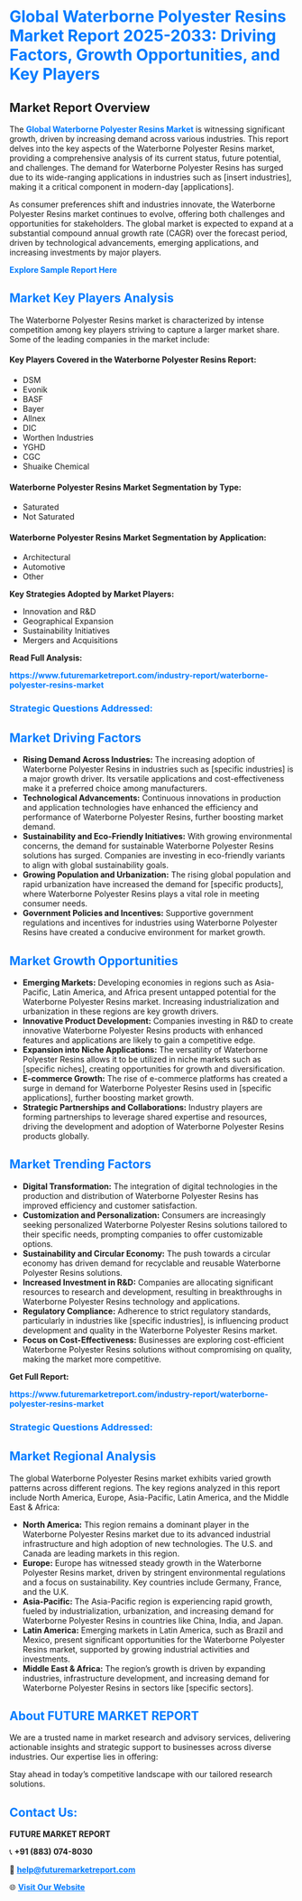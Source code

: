 <h1 style="color: #007BFF;">Global Waterborne Polyester Resins Market Report 2025-2033: Driving Factors, Growth Opportunities, and Key Players</h1>

<section id="overview">
<h2>Market Report Overview</h2>
<p>The <a href="https://www.futuremarketreport.com/industry-report/waterborne-polyester-resins-market" style="color: #007BFF; text-decoration: none;"><strong>Global Waterborne Polyester Resins Market</strong></a> is witnessing significant growth, driven by increasing demand across various industries. This report delves into the key aspects of the Waterborne Polyester Resins market, providing a comprehensive analysis of its current status, future potential, and challenges. The demand for Waterborne Polyester Resins has surged due to its wide-ranging applications in industries such as [insert industries], making it a critical component in modern-day [applications].</p>
<p>As consumer preferences shift and industries innovate, the Waterborne Polyester Resins market continues to evolve, offering both challenges and opportunities for stakeholders. The global market is expected to expand at a substantial compound annual growth rate (CAGR) over the forecast period, driven by technological advancements, emerging applications, and increasing investments by major players.</p>
</section>

<section id="overview">
<p><a href="https://www.futuremarketreport.com/request-sample/reportId=102460" style="color: #007BFF; text-decoration: none;"><strong>Explore Sample Report Here</strong></a></p>
</section>

<section id="key-players">
<h2 style="color: #007BFF;">Market Key Players Analysis</h2>
<p>The Waterborne Polyester Resins market is characterized by intense competition among key players striving to capture a larger market share. Some of the leading companies in the market include:</p>
<h4>Key Players Covered in the Waterborne Polyester Resins Report:</h4>
<ul><li>DSM</li><li>Evonik</li><li>BASF</li><li>Bayer</li><li>Allnex</li><li>DIC</li><li>Worthen Industries</li><li>YGHD</li><li>CGC</li><li>Shuaike Chemical</li></ul>
<h4>Waterborne Polyester Resins Market Segmentation by Type:</h4>
<ul><li>Saturated</li><li>Not Saturated</li></ul>

<h4>Waterborne Polyester Resins Market Segmentation by Application:</h4>
<ul><li>Architectural</li><li>Automotive</li><li>Other</li></ul>
<p><strong>Key Strategies Adopted by Market Players:</strong></p>
<ul>
<li>Innovation and R&D</li>
<li>Geographical Expansion</li>
<li>Sustainability Initiatives</li>
<li>Mergers and Acquisitions</li>
</ul>
</section>

<section>
<p><strong>Read Full Analysis: </strong></p><a href="https://www.futuremarketreport.com/industry-report/waterborne-polyester-resins-market" style="color: #007BFF; text-decoration: none;"><strong>https://www.futuremarketreport.com/industry-report/waterborne-polyester-resins-market</strong></a>
<h3 style="color: #007BFF;">Strategic Questions Addressed:</h3>
</section>

<section id="driving-factors">
<h2 style="color: #007BFF;">Market Driving Factors</h2>
<ul>
<li><strong>Rising Demand Across Industries:</strong> The increasing adoption of Waterborne Polyester Resins in industries such as [specific industries] is a major growth driver. Its versatile applications and cost-effectiveness make it a preferred choice among manufacturers.</li>
<li><strong>Technological Advancements:</strong> Continuous innovations in production and application technologies have enhanced the efficiency and performance of Waterborne Polyester Resins, further boosting market demand.</li>
<li><strong>Sustainability and Eco-Friendly Initiatives:</strong> With growing environmental concerns, the demand for sustainable Waterborne Polyester Resins solutions has surged. Companies are investing in eco-friendly variants to align with global sustainability goals.</li>
<li><strong>Growing Population and Urbanization:</strong> The rising global population and rapid urbanization have increased the demand for [specific products], where Waterborne Polyester Resins plays a vital role in meeting consumer needs.</li>
<li><strong>Government Policies and Incentives:</strong> Supportive government regulations and incentives for industries using Waterborne Polyester Resins have created a conducive environment for market growth.</li>
</ul>
</section>

<section id="growth-opportunities">
<h2 style="color: #007BFF;">Market Growth Opportunities</h2>
<ul>
<li><strong>Emerging Markets:</strong> Developing economies in regions such as Asia-Pacific, Latin America, and Africa present untapped potential for the Waterborne Polyester Resins market. Increasing industrialization and urbanization in these regions are key growth drivers.</li>
<li><strong>Innovative Product Development:</strong> Companies investing in R&D to create innovative Waterborne Polyester Resins products with enhanced features and applications are likely to gain a competitive edge.</li>
<li><strong>Expansion into Niche Applications:</strong> The versatility of Waterborne Polyester Resins allows it to be utilized in niche markets such as [specific niches], creating opportunities for growth and diversification.</li>
<li><strong>E-commerce Growth:</strong> The rise of e-commerce platforms has created a surge in demand for Waterborne Polyester Resins used in [specific applications], further boosting market growth.</li>
<li><strong>Strategic Partnerships and Collaborations:</strong> Industry players are forming partnerships to leverage shared expertise and resources, driving the development and adoption of Waterborne Polyester Resins products globally.</li>
</ul>
</section>

<section id="trending-factors">
<h2 style="color: #007BFF;">Market Trending Factors</h2>
<ul>
<li><strong>Digital Transformation:</strong> The integration of digital technologies in the production and distribution of Waterborne Polyester Resins has improved efficiency and customer satisfaction.</li>
<li><strong>Customization and Personalization:</strong> Consumers are increasingly seeking personalized Waterborne Polyester Resins solutions tailored to their specific needs, prompting companies to offer customizable options.</li>
<li><strong>Sustainability and Circular Economy:</strong> The push towards a circular economy has driven demand for recyclable and reusable Waterborne Polyester Resins solutions.</li>
<li><strong>Increased Investment in R&D:</strong> Companies are allocating significant resources to research and development, resulting in breakthroughs in Waterborne Polyester Resins technology and applications.</li>
<li><strong>Regulatory Compliance:</strong> Adherence to strict regulatory standards, particularly in industries like [specific industries], is influencing product development and quality in the Waterborne Polyester Resins market.</li>
<li><strong>Focus on Cost-Effectiveness:</strong> Businesses are exploring cost-efficient Waterborne Polyester Resins solutions without compromising on quality, making the market more competitive.</li>
</ul>
</section>

<section>
<p><strong>Get Full Report: </strong></p><a href="https://www.futuremarketreport.com/industry-report/waterborne-polyester-resins-market" style="color: #007BFF; text-decoration: none;"><strong>https://www.futuremarketreport.com/industry-report/waterborne-polyester-resins-market</strong></a>
<h3 style="color: #007BFF;">Strategic Questions Addressed:</h3>
</section>


<section id="regional-analysis">
<h2 style="color: #007BFF;">Market Regional Analysis</h2>
<p>The global Waterborne Polyester Resins market exhibits varied growth patterns across different regions. The key regions analyzed in this report include North America, Europe, Asia-Pacific, Latin America, and the Middle East & Africa:</p>
<ul>
<li><strong>North America:</strong> This region remains a dominant player in the Waterborne Polyester Resins market due to its advanced industrial infrastructure and high adoption of new technologies. The U.S. and Canada are leading markets in this region.</li>
<li><strong>Europe:</strong> Europe has witnessed steady growth in the Waterborne Polyester Resins market, driven by stringent environmental regulations and a focus on sustainability. Key countries include Germany, France, and the U.K.</li>
<li><strong>Asia-Pacific:</strong> The Asia-Pacific region is experiencing rapid growth, fueled by industrialization, urbanization, and increasing demand for Waterborne Polyester Resins in countries like China, India, and Japan.</li>
<li><strong>Latin America:</strong> Emerging markets in Latin America, such as Brazil and Mexico, present significant opportunities for the Waterborne Polyester Resins market, supported by growing industrial activities and investments.</li>
<li><strong>Middle East & Africa:</strong> The region’s growth is driven by expanding industries, infrastructure development, and increasing demand for Waterborne Polyester Resins in sectors like [specific sectors].</li>
</ul>
</section>

<footer>
<h2 style="color: #007BFF;">About FUTURE MARKET REPORT</h2>
<p>We are a trusted name in market research and advisory services, delivering actionable insights and strategic support to businesses across diverse industries. Our expertise lies in offering:</p>

<p>Stay ahead in today’s competitive landscape with our tailored research solutions.</p>

<h2 style="color: #007BFF;">Contact Us:</h2>
<p><strong>FUTURE MARKET REPORT</strong></p>
<p>📞 <strong>+91 (883) 074-8030</strong></p>
<p>📧 <strong><a href="mailto:help@futuremarketreport.com" style="color: #007BFF;">help@futuremarketreport.com</a></strong></p>
<p>🌐 <strong><a href="https://www.futuremarketreport.com/" style="color: #007BFF;">Visit Our Website</a></strong></p>
</footer>